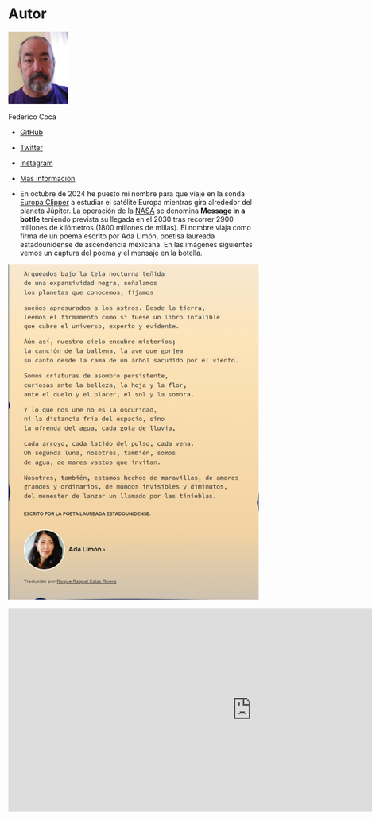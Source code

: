 # Autor

![Foto de perfil](../img/YO.png)

Federico Coca

* [GitHub](https://github.com/fgcoca)

* [Twitter](https://twitter.com/fgcoca)

* [Instagram](https://www.instagram.com/cocafederico/?hl=es)

* [Mas información](https://fgcoca.github.io/Como-documento/about/)

* En octubre de 2024 he puesto mi nombre para que viaje en la sonda [Europa Clipper](https://es.wikipedia.org/wiki/Europa_Clipper) a estudiar el satélite Europa mientras gira alrededor del planeta Júpiter. La operación de la [NASA](https://es.wikipedia.org/wiki/NASA) se denomina **Message in a bottle** teniendo prevista su llegada en el 2030 tras recorrer 2900 millones de kilómetros (1800 millones de millas). El nombre viaja como firma de un poema escrito por Ada Limón, poetisa laureada estadounidense de ascendencia mexicana. En las imágenes siguientes vemos un captura del poema y el mensaje en la botella.

<center>

![Poema de Ada Limón](../img/poema.png)

</center>

<iframe width="980" height="410" src="https://europa.nasa.gov/message-in-a-bottle/check-in?hash=PL%2BvM41YZDXS%2Bwl7qBFpTw%3D%3D--8eXXEAc4RCwTcy49--V3OPIwnh%2BpxpYkdYkM5yjw%3D%3D&embed=true" frameborder="0"></iframe>
